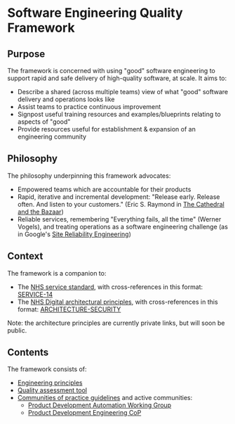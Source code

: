 # Software Engineering Quality Framework

## Purpose

The framework is concerned with using "good" software engineering to support rapid and safe delivery of high-quality software, at scale. It aims to:
* Describe a shared (across multiple teams) view of what "good" software delivery and operations looks like
* Assist teams to practice continuous improvement
* Signpost useful training resources and examples/blueprints relating to aspects of "good"
* Provide resources useful for establishment & expansion of an engineering community

## Philosophy

The philosophy underpinning this framework advocates:
* Empowered teams which are accountable for their products
* Rapid, iterative and incremental development: "Release early. Release often. And listen to your customers." (Eric S. Raymond in [The Cathedral and the Bazaar](https://en.wikipedia.org/wiki/The_Cathedral_and_the_Bazaar))
* Reliable services, remembering "Everything fails, all the time" (Werner Vogels), and treating operations as a software engineering challenge (as in Google's [Site Reliability Engineering](https://landing.google.com/sre/))

## Context

The framework is a companion to:
* The [NHS service standard](https://service-manual.nhs.uk/service-standard), with cross-references in this format: [SERVICE-14](https://service-manual.nhs.uk/service-standard/14-operate-a-reliable-service)
* The [NHS Digital architectural principles](https://aalto.digital.nhs.uk/#/runView/?viewId=5821ac03-fe21-46ca-b9d1-7cb80a67f9bd&library=5464c07f-daf1-4eee-b9b6-22e6c4dfbbd0), with cross-references in this format: [ARCHITECTURE-SECURITY](https://aalto.digital.nhs.uk/#/object/details?objectId=683a5ab9-6630-42bf-86e5-b44a77e2766f&library=5464c07f-daf1-4eee-b9b6-22e6c4dfbbd0)

Note: the architecture principles are currently private links, but will soon be public.

## Contents

The framework consists of:
* [Engineering principles](principles.md)
* [Quality assessment tool](assessment.md)
* [Communities of practice guidelines](communities-of-practice.md) and active communities:
     * [Product Development Automation Working Group](communities/pd-automation-working-group.md)
     * [Product Development Engineering CoP](communities/pd-engineering-cop.md)

